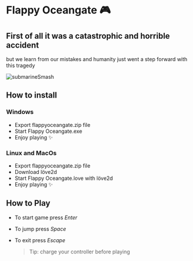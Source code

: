 # Flappy Oceangate 🎮

## First of all it was a catastrophic and horrible accident 
but we learn from our mistakes and humanity just went a step forward with this tragedy


![submarineSmash](https://media2.giphy.com/media/v1.Y2lkPTc5MGI3NjExdmxsdWplcWFyeTdocDV3bHV2bnJ0MXZnNDF2ZTMxZmg3Z2F3ZHN6YiZlcD12MV9pbnRlcm5hbF9naWZfYnlfaWQmY3Q9Zw/zQKwNxzSaUNZm/giphy.gif)


## How to install

### Windows
+ Export flappyoceangate.zip file
+ Start Flappy Oceangate.exe
+ Enjoy playing ✨

### Linux and MacOs
+ Export flappyoceangate.zip file
+ Download löve2d
+ Start Flappy Oceangate.love with löve2d
+ Enjoy playing ✨


## How to Play
+ To start game press *Enter*
+ To jump press *Space*
+ To exit press *Escape*

  
  > Tip: charge your controller before playing 

